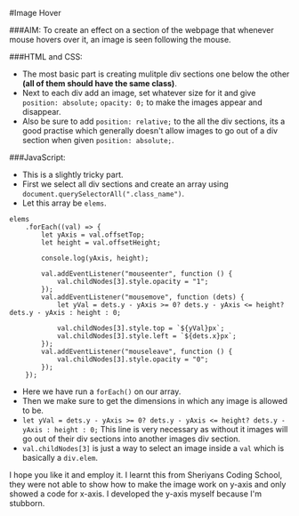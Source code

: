 #Image Hover

###AIM: To create an effect on a section of the webpage that whenever mouse hovers over it, an image is seen following the mouse.

###HTML and CSS:
- The most basic part is creating mulitple div sections one below the other **(all of them should have the same class)**.
- Next to each div add an image, set whatever size for it and give `position: absolute;` `opacity: 0;` to make the images appear and disappear.
- Also be sure to add `position: relative;` to the all the div sections, its a good practise which generally doesn't allow images to go out of a div section when given `position: absolute;`.

###JavaScript:
- This is a slightly tricky part.
- First we select all div sections and create an array using `document.querySelectorAll(".class_name")`.
- Let this array be `elems`.

```
elems
    .forEach((val) => {
        let yAxis = val.offsetTop;
        let height = val.offsetHeight;
        
        console.log(yAxis, height);

        val.addEventListener("mouseenter", function () {
            val.childNodes[3].style.opacity = "1";
        });
        val.addEventListener("mousemove", function (dets) {
            let yVal = dets.y - yAxis >= 0? dets.y - yAxis <= height? dets.y - yAxis : height : 0;

            val.childNodes[3].style.top = `${yVal}px`;
            val.childNodes[3].style.left = `${dets.x}px`;
        });
        val.addEventListener("mouseleave", function () {
            val.childNodes[3].style.opacity = "0";
        });
    });
```

- Here we have run a `forEach()` on our array.
- Then we make sure to get the dimensions in which any image is allowed to be.
- `let yVal = dets.y - yAxis >= 0? dets.y - yAxis <= height? dets.y - yAxis : height : 0;` This line is very necessary as without it images will go out of their div sections into another images div section.
- `val.childNodes[3]` is just a way to select an image inside a `val` which is basically a `div.elem`.

I hope you like it and employ it.
I learnt this from Sheriyans Coding School, they were not able to show how to make the image work on y-axis and only showed a code for x-axis.
I developed the y-axis myself because I'm stubborn.
